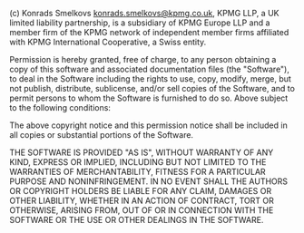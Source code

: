 (c) Konrads Smelkovs <konrads.smelkovs@kpmg.co.uk>, KPMG LLP, a UK limited liability partnership, is a subsidiary of KPMG Europe LLP and a member firm of the KPMG network of independent member firms affiliated with KPMG International Cooperative, a Swiss entity. 

Permission is hereby granted, free of charge, to any person obtaining a copy of this software and associated documentation files (the "Software"), to deal in the Software including the rights to use, copy, modify, merge, but not publish, distribute, sublicense, and/or sell copies of the Software, and to permit persons to whom the Software is furnished to do so. Above subject to the following conditions:

The above copyright notice and this permission notice shall be included in all copies or substantial portions of the Software.

THE SOFTWARE IS PROVIDED "AS IS", WITHOUT WARRANTY OF ANY KIND, EXPRESS OR IMPLIED, INCLUDING BUT NOT LIMITED TO THE WARRANTIES OF MERCHANTABILITY, FITNESS FOR A PARTICULAR PURPOSE AND NONINFRINGEMENT. IN NO EVENT SHALL THE AUTHORS OR COPYRIGHT HOLDERS BE LIABLE FOR ANY CLAIM, DAMAGES OR OTHER LIABILITY, WHETHER IN AN ACTION OF CONTRACT, TORT OR OTHERWISE, ARISING FROM, OUT OF OR IN CONNECTION WITH THE SOFTWARE OR THE USE OR OTHER DEALINGS IN THE SOFTWARE.